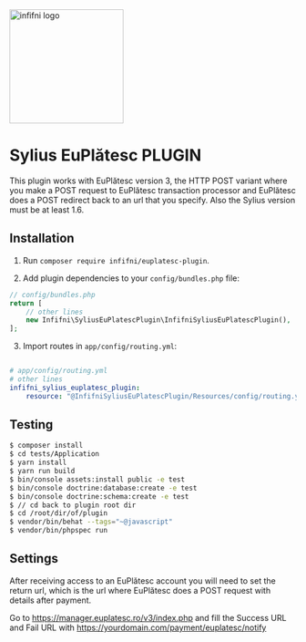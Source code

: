 <a href="https://infifnisoftware.ro" target="_blank">
    <img src="https://infifnisoftware.ro/themes/custom/infifni/logo.svg" alt="infifni logo" height="200" />
</a>
<h1>
    Sylius EuPlătesc PLUGIN
</h1>

<p>
This plugin works with EuPlătesc version 3, the HTTP POST variant where you make a POST request
to EuPlătesc transaction processor and EuPlătesc does a POST redirect back to an url that you specify.
Also the Sylius version must be at least 1.6.
</p>

## Installation

1. Run `composer require infifni/euplatesc-plugin`.

2. Add plugin dependencies to your `config/bundles.php` file:
```php
// config/bundles.php
return [
    // other lines
    new Infifni\SyliusEuPlatescPlugin\InfifniSyliusEuPlatescPlugin(),
];
```

3. Import routes in `app/config/routing.yml`:

```yaml

# app/config/routing.yml
# other lines
infifni_sylius_euplatesc_plugin:
    resource: "@InfifniSyliusEuPlatescPlugin/Resources/config/routing.yml"
```

## Testing
```bash
$ composer install
$ cd tests/Application
$ yarn install
$ yarn run build
$ bin/console assets:install public -e test
$ bin/console doctrine:database:create -e test
$ bin/console doctrine:schema:create -e test
$ // cd back to plugin root dir
$ cd /root/dir/of/plugin
$ vendor/bin/behat --tags="~@javascript"
$ vendor/bin/phpspec run
```

## Settings

After receiving access to an EuPlătesc account you will need to set the return url, which is
the url where EuPlătesc does a POST request with details after payment.

Go to https://manager.euplatesc.ro/v3/index.php and fill the Success URL and Fail URL
with https://yourdomain.com/payment/euplatesc/notify